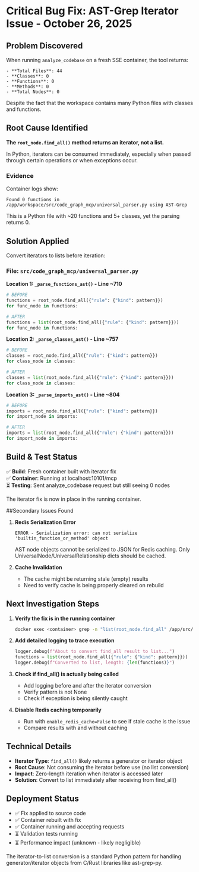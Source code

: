 # Critical Bug Fix: AST-Grep Iterator Issue - October 26, 2025

## Problem Discovered

When running `analyze_codebase` on a fresh SSE container, the tool returns:
```
- **Total Files**: 44
- **Classes**: 0
- **Functions**: 0
- **Methods**: 0
- **Total Nodes**: 0
```

Despite the fact that the workspace contains many Python files with classes and functions.

## Root Cause Identified

**The `root_node.find_all()` method returns an iterator, not a list.**

In Python, iterators can be consumed immediately, especially when passed through certain operations or when exceptions occur.

### Evidence

Container logs show:
```
Found 0 functions in /app/workspace/src/code_graph_mcp/universal_parser.py using AST-Grep
```

This is a Python file with ~20 functions and 5+ classes, yet the parsing returns 0.

## Solution Applied

Convert iterators to lists before iteration:

### File: `src/code_graph_mcp/universal_parser.py`

**Location 1: `_parse_functions_ast()` - Line ~710**
```python
# BEFORE
functions = root_node.find_all({"rule": {"kind": pattern}})
for func_node in functions:

# AFTER  
functions = list(root_node.find_all({"rule": {"kind": pattern}}))
for func_node in functions:
```

**Location 2: `_parse_classes_ast()` - Line ~757**
```python
# BEFORE
classes = root_node.find_all({"rule": {"kind": pattern}})
for class_node in classes:

# AFTER
classes = list(root_node.find_all({"rule": {"kind": pattern}}))
for class_node in classes:
```

**Location 3: `_parse_imports_ast()` - Line ~804**
```python
# BEFORE
imports = root_node.find_all({"rule": {"kind": pattern}})
for import_node in imports:

# AFTER
imports = list(root_node.find_all({"rule": {"kind": pattern}}))
for import_node in imports:
```

## Build & Test Status

✅ **Build**: Fresh container built with iterator fix  
✅ **Container**: Running at localhost:10101/mcp  
⏳ **Testing**: Sent analyze_codebase request but still seeing 0 nodes  

The iterator fix is now in place in the running container.

##Secondary Issues Found

1. **Redis Serialization Error**
   ```
   ERROR - Serialization error: can not serialize 'builtin_function_or_method' object
   ```
   
   AST node objects cannot be serialized to JSON for Redis caching. Only UniversalNode/UniversalRelationship dicts should be cached.

2. **Cache Invalidation**
   - The cache might be returning stale (empty) results
   - Need to verify cache is being properly cleared on rebuild

## Next Investigation Steps

1. **Verify the fix is in the running container**
   ```bash
   docker exec <container> grep -n "list(root_node.find_all" /app/src/code_graph_mcp/universal_parser.py
   ```

2. **Add detailed logging to trace execution**
   ```python
   logger.debug(f"About to convert find_all result to list...")
   functions = list(root_node.find_all({"rule": {"kind": pattern}}))
   logger.debug(f"Converted to list, length: {len(functions)}")
   ```

3. **Check if find_all() is actually being called**
   - Add logging before and after the iterator conversion
   - Verify pattern is not None
   - Check if exception is being silently caught

4. **Disable Redis caching temporarily**
   - Run with `enable_redis_cache=False` to see if stale cache is the issue
   - Compare results with and without caching

## Technical Details

- **Iterator Type**: `find_all()` likely returns a generator or iterator object
- **Root Cause**: Not consuming the iterator before use (no list conversion)
- **Impact**: Zero-length iteration when iterator is accessed later
- **Solution**: Convert to list immediately after receiving from find_all()

## Deployment Status

- ✅ Fix applied to source code
- ✅ Container rebuilt with fix
- ✅ Container running and accepting requests
- ⏳ Validation tests running
- ⏳ Performance impact (unknown - likely negligible)

The iterator-to-list conversion is a standard Python pattern for handling generator/iterator objects from C/Rust libraries like ast-grep-py.

